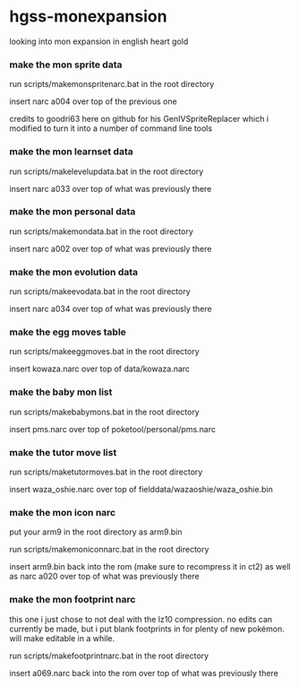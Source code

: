 # hgss-monexpansion
 looking into mon expansion in english heart gold

### make the mon sprite data
run scripts/makemonspritenarc.bat in the root directory

insert narc a004 over top of the previous one

credits to goodri63 here on github for his GenIVSpriteReplacer which i modified to turn it into a number of command line tools

### make the mon learnset data
run scripts/makelevelupdata.bat in the root directory

insert narc a033 over top of what was previously there

### make the mon personal data
run scripts/makemondata.bat in the root directory

insert narc a002 over top of what was previously there

### make the mon evolution data
run scripts/makeevodata.bat in the root directory

insert narc a034 over top of what was previously there

### make the egg moves table
run scripts/makeeggmoves.bat in the root directory

insert kowaza.narc over top of data/kowaza.narc

### make the baby mon list
run scripts/makebabymons.bat in the root directory

insert pms.narc over top of poketool/personal/pms.narc

### make the tutor move list
run scripts/maketutormoves.bat in the root directory

insert waza_oshie.narc over top of fielddata/wazaoshie/waza_oshie.bin

### make the mon icon narc
put your arm9 in the root directory as arm9.bin

run scripts/makemoniconnarc.bat in the root directory

insert arm9.bin back into the rom (make sure to recompress it in ct2) as well as narc a020 over top of what was previously there

### make the mon footprint narc
this one i just chose to not deal with the lz10 compression.  no edits can currently be made, but i put blank footprints in for plenty of new pokémon.  will make editable in a while.

run scripts/makefootprintnarc.bat in the root directory

insert a069.narc back into the rom over top of what was previously there
